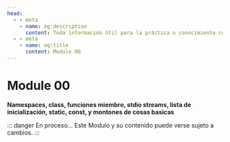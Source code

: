 ```yaml
---
head:
  - - meta
    - name: og:description
      content: Toda información útil para la práctica o conocimiento con respecto la instalación de sistemas u otros.
  - - meta
    - name: og:title
      content: Module 00
---
```

<script setup lang="ts">
import Woaos from '@theme/components/categoria.vue';
import { categoria0 } from './categorias.ts';
import { categoria1 } from './categorias.ts';
</script>

# Module 00

**Namespaces, class, funciones miembro, stdio streams, lista de inicialización, static, const, y montones de
cosas basicas**

::: danger En proceso...
Este Modulo y su contenido puede verse sujeto a cambios.
:::
